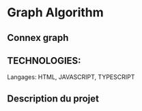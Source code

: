 
# Graph Algorithm

## Connex graph

## TECHNOLOGIES:
Langages: HTML, JAVASCRIPT, TYPESCRIPT

## Description du projet
